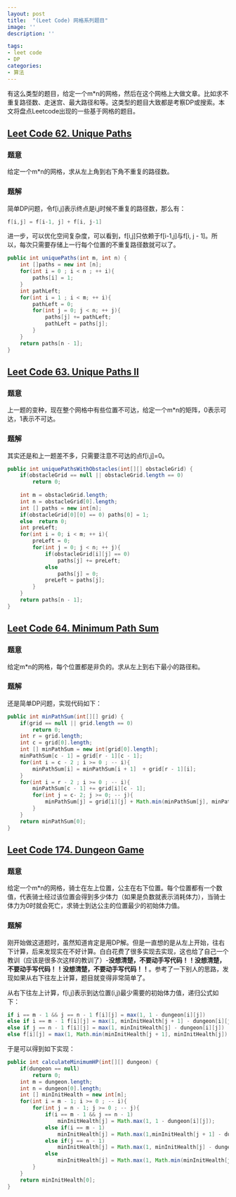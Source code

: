 ```yaml
---
layout: post
title:  "(Leet Code) 网格系列题目"
image: ''
description: ''

tags:
- leet code
- DP
categories:
- 算法
---
```

有这么类型的题目，给定一个m*n的网格，然后在这个网格上大做文章。比如求不重复路径数、走迷宫、最大路径和等。这类型的题目大致都是考察DP或搜索。本文将盘点Leetcode出现的一些基于网格的题目。

## [Leet Code 62. Unique Paths](https://leetcode.com/problems/unique-paths/)
### **题意**
给定一个m*n的网格，求从左上角到右下角不重复的路径数。

### **题解**
简单DP问题，令f[i,j]表示终点是i,j时候不重复的路径数，那么有：
```java
f[i,j] = f[i-1, j] + f[i, j-1]
```
进一步，可以优化空间复杂度，可以看到，f[i,j]只依赖于f[i-1,j]与f[i, j - 1]。所以，每次只需要存储上一行每个位置的不重复路径数就可以了。
```java
public int uniquePaths(int m, int n) {
    int []paths = new int [n];
    for(int i = 0 ; i < n ; ++ i){
        paths[i] = 1;
    }
    int pathLeft;
    for(int i = 1 ; i < m; ++ i){
        pathLeft = 0;
        for(int j = 0; j < n; ++ j){
            paths[j] += pathLeft;
            pathLeft = paths[j];
        }
    }
    return paths[n - 1];
}
```
## [Leet Code 63. Unique Paths II](https://leetcode.com/problems/unique-paths-ii)
### **题意**
上一题的变种，现在整个网格中有些位置不可达，给定一个m*n的矩阵，0表示可达，1表示不可达。

### **题解**
其实还是和上一题差不多，只需要注意不可达的点f[i,j]=0。

```java
public int uniquePathsWithObstacles(int[][] obstacleGrid) {
    if(obstacleGrid == null || obstacleGrid.length == 0)
        return 0;
    
    int m = obstacleGrid.length;
    int n = obstacleGrid[0].length;
    int [] paths = new int[n];
    if(obstacleGrid[0][0] == 0) paths[0] = 1;
    else  return 0;
    int preLeft;
    for(int i = 0; i < m; ++ i){
        preLeft = 0;
        for(int j = 0; j < n; ++ j){
            if(obstacleGrid[i][j] == 0)
                paths[j] += preLeft;
            else
                paths[j] = 0;
            preLeft = paths[j];
        }
    }
    return paths[n - 1];
}
```
## [Leet Code 64. Minimum Path Sum](https://leetcode.com/problems/minimum-path-sum/)
### **题意**
给定m*n的网格，每个位置都是非负的。求从左上到右下最小的路径和。

### **题解**
还是简单DP问题，实现代码如下：
```java
public int minPathSum(int[][] grid) {
    if(grid == null || grid.length == 0)
        return 0;
    int r = grid.length;
    int c = grid[0].length;
    int [] minPathSum = new int[grid[0].length];
    minPathSum[c - 1] = grid[r - 1][c - 1];
    for(int i = c - 2 ; i >= 0 ; -- i){
        minPathSum[i] = minPathSum[i + 1]  + grid[r - 1][i];
    }
    for(int i = r - 2 ; i >= 0 ; -- i){
        minPathSum[c - 1] += grid[i][c - 1];
        for(int j = c- 2; j >= 0; -- j){
            minPathSum[j] = grid[i][j] + Math.min(minPathSum[j], minPathSum[j + 1]);
        }
    }
    return minPathSum[0];
}
```
## [Leet Code 174. Dungeon Game](https://leetcode.com/problems/dungeon-game/)
### **题意**
给定一个m*n的网格，骑士在左上位置，公主在右下位置。每个位置都有一个数值，代表骑士经过该位置会得到多少体力（如果是负数就表示消耗体力），当骑士体力为0时就会死亡，求骑士到达公主的位置最少的初始体力值。

### **题解**
刚开始做这道题时，虽然知道肯定是用DP解。但是一直想的是从左上开始，往右下计算，后来发现实在不好计算。白白花费了很多实现去实现，这也给了自己一个教训（应该是很多次这样的教训了）-**没想清楚，不要动手写代码！！没想清楚，不要动手写代码！！没想清楚，不要动手写代码！！**。参考了一下别人的思路，发现如果从右下往左上计算，题目就变得非常简单了。

从右下往左上计算，f[i,j]表示到达位置(i,j)最少需要的初始体力值，递归公式如下：
```java
if i == m - 1 && j == n - 1 f[i][j] = max(1, 1 - dungeon[i][j]) 
else if i == m - 1 f[i][j] = max(1, minInitHealth[j + 1] - dungeon[i][j]) 
else if j == n - 1 f[i][j] = max(1, minInitHealth[j] - dungeon[i][j]) 
else f[i][j] = max(1, Math.min(minInitHealth[j + 1], minInitHealth[j]) - dungeon[i][j]) 
```
于是可以得到如下实现：
```java
public int calculateMinimumHP(int[][] dungeon) {
    if(dungeon == null)
        return 0;
    int m = dungeon.length;
    int n = dungeon[0].length;
    int [] minInitHealth = new int[n];
    for(int i = m - 1; i >= 0 ; -- i){
        for(int j = n - 1; j >= 0 ; -- j){
            if(i == m - 1 && j == n - 1)
                minInitHealth[j] = Math.max(1, 1 - dungeon[i][j]);
            else if(i == m - 1)
                minInitHealth[j] = Math.max(1,minInitHealth[j + 1] - dungeon[i][j]);
            else if(j == n - 1)
                minInitHealth[j] = Math.max(1, minInitHealth[j] - dungeon[i][j]);
            else 
                minInitHealth[j] = Math.max(1, Math.min(minInitHealth[j + 1], minInitHealth[j]) - dungeon[i][j]);
        }
    }
    return minInitHealth[0];
}
```